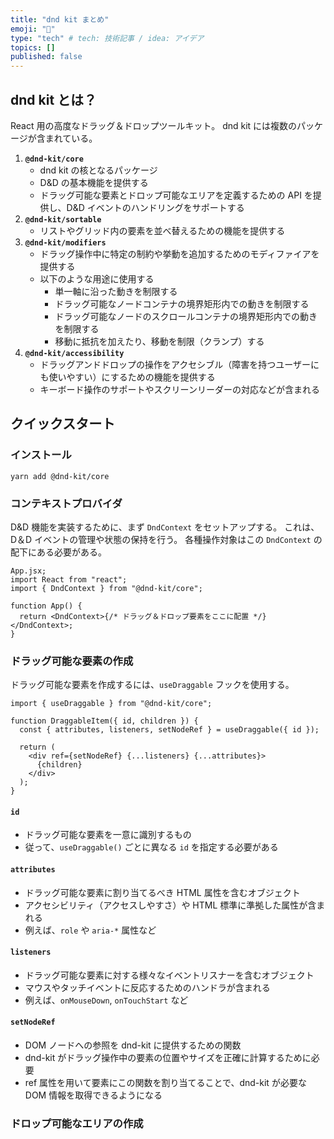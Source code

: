 ```yaml
---
title: "dnd kit まとめ"
emoji: "👻"
type: "tech" # tech: 技術記事 / idea: アイデア
topics: []
published: false
---
```


## dnd kit とは？

React 用の高度なドラッグ＆ドロップツールキット。
dnd kit には複数のパッケージが含まれている。

1. **`@dnd-kit/core`**
   - dnd kit の核となるパッケージ
   - D&D の基本機能を提供する
   - ドラッグ可能な要素とドロップ可能なエリアを定義するための API を提供し、D&D イベントのハンドリングをサポートする
2. **`@dnd-kit/sortable`**
   - リストやグリッド内の要素を並べ替えるための機能を提供する
3. **`@dnd-kit/modifiers`**
   - ドラッグ操作中に特定の制約や挙動を追加するためのモディファイアを提供する
   - 以下のような用途に使用する
     - 単一軸に沿った動きを制限する
     - ドラッグ可能なノードコンテナの境界矩形内での動きを制限する
     - ドラッグ可能なノードのスクロールコンテナの境界矩形内での動きを制限する
     - 移動に抵抗を加えたり、移動を制限（クランプ）する
4. **`@dnd-kit/accessibility`**
   - ドラッグアンドドロップの操作をアクセシブル（障害を持つユーザーにも使いやすい）にするための機能を提供する
   - キーボード操作のサポートやスクリーンリーダーの対応などが含まれる

## クイックスタート

### インストール

```shell
yarn add @dnd-kit/core
```

### コンテキストプロバイダ

D&D 機能を実装するために、まず `DndContext` をセットアップする。
これは、D＆D イベントの管理や状態の保持を行う。
各種操作対象はこの `DndContext` の配下にある必要がある。

```tsx
App.jsx;
import React from "react";
import { DndContext } from "@dnd-kit/core";

function App() {
  return <DndContext>{/* ドラッグ＆ドロップ要素をここに配置 */}</DndContext>;
}
```

### ドラッグ可能な要素の作成

ドラッグ可能な要素を作成するには、`useDraggable` フックを使用する。

```tsx
import { useDraggable } from "@dnd-kit/core";

function DraggableItem({ id, children }) {
  const { attributes, listeners, setNodeRef } = useDraggable({ id });

  return (
    <div ref={setNodeRef} {...listeners} {...attributes}>
      {children}
    </div>
  );
}
```

#### `id`

- ドラッグ可能な要素を一意に識別するもの
- 従って、`useDraggable()` ごとに異なる `id` を指定する必要がある

#### `attributes`

- ドラッグ可能な要素に割り当てるべき HTML 属性を含むオブジェクト
- アクセシビリティ（アクセスしやすさ）や HTML 標準に準拠した属性が含まれる
- 例えば、`role` や `aria-*` 属性など

#### `listeners`

- ドラッグ可能な要素に対する様々なイベントリスナーを含むオブジェクト
- マウスやタッチイベントに反応するためのハンドラが含まれる
- 例えば、`onMouseDown`, `onTouchStart` など

#### `setNodeRef`

- DOM ノードへの参照を dnd-kit に提供するための関数
- dnd-kit がドラッグ操作中の要素の位置やサイズを正確に計算するために必要
- ref 属性を用いて要素にこの関数を割り当てることで、dnd-kit が必要な DOM 情報を取得できるようになる

### ドロップ可能なエリアの作成
